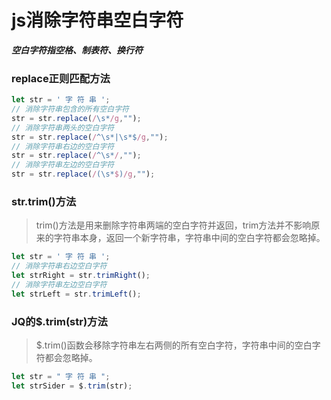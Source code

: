 # js消除字符串空白字符
***空白字符指空格、制表符、换行符***

### replace正则匹配方法
```javascript
let str = ' 字 符 串 ';
// 消除字符串包含的所有空白字符
str = str.replace(/\s*/g,"");
// 消除字符串两头的空白字符
str = str.replace(/^\s*|\s*$/g,"");
// 消除字符串右边的空白字符
str = str.replace(/^\s*/,"");
// 消除字符串左边的空白字符
str = str.replace(/(\s*$)/g,"");
```

### str.trim()方法
>trim()方法是用来删除字符串两端的空白字符并返回，trim方法并不影响原来的字符串本身，返回一个新字符串，字符串中间的空白字符都会忽略掉。
```javascript
let str = ' 字 符 串 ';
// 消除字符串右边空白字符
let strRight = str.trimRight();
// 消除字符串左边空白字符
let strLeft = str.trimLeft();
```

### JQ的$.trim(str)方法
>$.trim()函数会移除字符串左右两侧的所有空白字符，字符串中间的空白字符都会忽略掉。
```javascript
let str = " 字 符 串 ";
let strSider = $.trim(str);
```